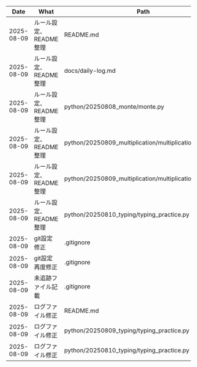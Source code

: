 | Date       | What                | Path                                      | Tags         |
|------------|---------------------|-------------------------------------------|--------------|
| 2025-08-09 | ルール設定、README整理 | README.md |  |
| 2025-08-09 | ルール設定、README整理 | docs/daily-log.md |  |
| 2025-08-09 | ルール設定、README整理 | python/20250808_monte/monte.py | python |
| 2025-08-09 | ルール設定、README整理 | python/20250809_multiplication/multiplication.py | python |
| 2025-08-09 | ルール設定、README整理 | python/20250809_multiplication/multiplication_table.csv |  |
| 2025-08-09 | ルール設定、README整理 | python/20250810_typing/typing_practice.py | python |
| 2025-08-09 | git設定修正 | .gitignore |  |
| 2025-08-09 | git設定再度修正 | .gitignore |  |
| 2025-08-09 | 未追跡ファイル記載 | .gitignore |  |
| 2025-08-09 | ログファイル修正 | README.md |  |
| 2025-08-09 | ログファイル修正 | python/20250809_typing/typing_practice.py | python |
| 2025-08-09 | ログファイル修正 | python/20250810_typing/typing_practice.py | python |
